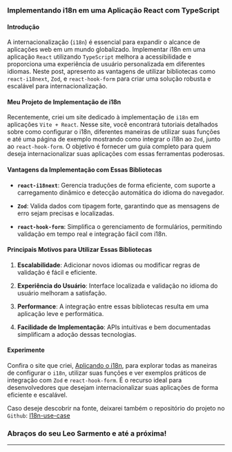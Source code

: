 ### Implementando i18n em uma Aplicação React com TypeScript

#### Introdução

A internacionalização (`i18n`) é essencial para expandir o alcance de aplicações web em um mundo globalizado. Implementar i18n em uma aplicação `React` utilizando `TypeScript` melhora a acessibilidade e proporciona uma experiência de usuário personalizada em diferentes idiomas. Neste post, apresento as vantagens de utilizar bibliotecas como `react-i18next`, `Zod`, e `react-hook-form` para criar uma solução robusta e escalável para internacionalização.

#### Meu Projeto de Implementação de i18n

Recentemente, criei um site dedicado à implementação de `i18n` em aplicações `Vite + React`. Nesse site, você encontrará tutoriais detalhados sobre como configurar o i18n, diferentes maneiras de utilizar suas funções e até uma página de exemplo mostrando como integrar o i18n ao `Zod`, junto ao `react-hook-form`. O objetivo é fornecer um guia completo para quem deseja internacionalizar suas aplicações com essas ferramentas poderosas.

#### Vantagens da Implementação com Essas Bibliotecas

- **`react-i18next`**: Gerencia traduções de forma eficiente, com suporte a carregamento dinâmico e detecção automática do idioma do navegador.

- **`Zod`**: Valida dados com tipagem forte, garantindo que as mensagens de erro sejam precisas e localizadas.

- **`react-hook-form`**: Simplifica o gerenciamento de formulários, permitindo validação em tempo real e integração fácil com i18n.

#### Principais Motivos para Utilizar Essas Bibliotecas

1. **Escalabilidade**: Adicionar novos idiomas ou modificar regras de validação é fácil e eficiente.

2. **Experiência do Usuário**: Interface localizada e validação no idioma do usuário melhoram a satisfação.

3. **Performance**: A integração entre essas bibliotecas resulta em uma aplicação leve e performática.

4. **Facilidade de Implementação**: APIs intuitivas e bem documentadas simplificam a adoção dessas tecnologias.

#### Experimente

Confira o site que criei, [Aplicando o i18n](https://i18n.leosarmento.com), para explorar todas as maneiras de configurar o `i18n`, utilizar suas funções e ver exemplos práticos de integração com `Zod` e `react-hook-form`. É o recurso ideal para desenvolvedores que desejam internacionalizar suas aplicações de forma eficiente e escalável.

Caso deseje descobrir na fonte, deixarei também o repositório do projeto no `Github`: [I18n-use-case](https://github.com/LeonardoSarmento/i18n-use-case)

### Abraços do seu Leo Sarmento e até a próxima!

---
